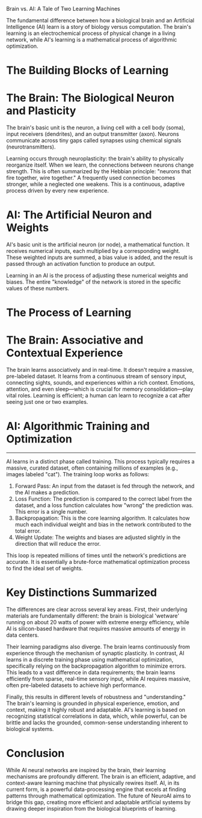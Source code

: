 Brain vs. AI: A Tale of Two Learning Machines

The fundamental difference between how a biological brain and an Artificial Intelligence (AI) learn is a story of biology versus computation. The brain's learning is an electrochemical process of physical change in a living network, while AI's learning is a mathematical process of algorithmic optimization.

# The Building Blocks of Learning

# The Brain: The Biological Neuron and Plasticity

The brain's basic unit is the neuron, a living cell with a cell body (soma), input receivers (dendrites), and an output transmitter (axon). Neurons communicate across tiny gaps called synapses using chemical signals (neurotransmitters).

Learning occurs through neuroplasticity: the brain's ability to physically reorganize itself. When we learn, the connections between neurons change strength. This is often summarized by the Hebbian principle: "neurons that fire together, wire together." A frequently used connection becomes stronger, while a neglected one weakens. This is a continuous, adaptive process driven by every new experience.

# AI: The Artificial Neuron and Weights

AI's basic unit is the artificial neuron (or node), a mathematical function. It receives numerical inputs, each multiplied by a corresponding weight. These weighted inputs are summed, a bias value is added, and the result is passed through an activation function to produce an output.

Learning in an AI is the process of adjusting these numerical weights and biases. The entire "knowledge" of the network is stored in the specific values of these numbers.

# The Process of Learning

# The Brain: Associative and Contextual Experience

The brain learns associatively and in real-time. It doesn't require a massive, pre-labeled dataset. It learns from a continuous stream of sensory input, connecting sights, sounds, and experiences within a rich context. Emotions, attention, and even sleep—which is crucial for memory consolidation—play vital roles. Learning is efficient; a human can learn to recognize a cat after seeing just one or two examples.

# AI: Algorithmic Training and Optimization
---
AI learns in a distinct phase called training. This process typically requires a massive, curated dataset, often containing millions of examples (e.g., images labeled "cat"). The training loop works as follows:

1. Forward Pass: An input from the dataset is fed through the network, and the AI makes a prediction.
2. Loss Function: The prediction is compared to the correct label from the dataset, and a loss function calculates how "wrong" the prediction was. This error is a single number.
3. Backpropagation: This is the core learning algorithm. It calculates how much each individual weight and bias in the network contributed to the total error.
4. Weight Update: The weights and biases are adjusted slightly in the direction that will reduce the error.

This loop is repeated millions of times until the network's predictions are accurate. It is essentially a brute-force mathematical optimization process to find the ideal set of weights.

# Key Distinctions Summarized

The differences are clear across several key areas. First, their underlying materials are fundamentally different: the brain is biological 'wetware' running on about 20 watts of power with extreme energy efficiency, while AI is silicon-based hardware that requires massive amounts of energy in data centers.

Their learning paradigms also diverge. The brain learns continuously from experience through the mechanism of synaptic plasticity. In contrast, AI learns in a discrete training phase using mathematical optimization, specifically relying on the backpropagation algorithm to minimize errors. This leads to a vast difference in data requirements; the brain learns efficiently from sparse, real-time sensory input, while AI requires massive, often pre-labeled datasets to achieve high performance.

Finally, this results in different levels of robustness and "understanding." The brain's learning is grounded in physical experience, emotion, and context, making it highly robust and adaptable. AI's learning is based on recognizing statistical correlations in data, which, while powerful, can be brittle and lacks the grounded, common-sense understanding inherent to biological systems.

# Conclusion

While AI neural networks are inspired by the brain, their learning mechanisms are profoundly different. The brain is an efficient, adaptive, and context-aware learning machine that physically rewires itself. AI, in its current form, is a powerful data-processing engine that excels at finding patterns through mathematical optimization. The future of NeuroAI aims to bridge this gap, creating more efficient and adaptable artificial systems by drawing deeper inspiration from the biological blueprints of learning.